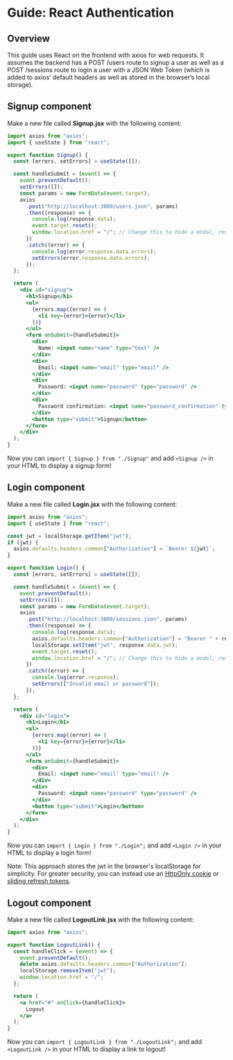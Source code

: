 # Guide: React Authentication

## Overview

This guide uses React on the frontend with axios for web requests. It assumes the backend has a POST /users route to signup a user as well as a POST /sessions route to login a user with a JSON Web Token (which is added to axios’ default headers as well as stored in the browser’s local storage).

## Signup component

Make a new file called **Signup.jsx** with the following content:

```jsx
import axios from "axios";
import { useState } from "react";

export function Signup() {
  const [errors, setErrors] = useState([]);

  const handleSubmit = (event) => {
    event.preventDefault();
    setErrors([]);
    const params = new FormData(event.target);
    axios
      .post("http://localhost:3000/users.json", params)
      .then((response) => {
        console.log(response.data);
        event.target.reset();
        window.location.href = "/"; // Change this to hide a modal, redirect to a specific page, etc.
      })
      .catch((error) => {
        console.log(error.response.data.errors);
        setErrors(error.response.data.errors);
      });
  };

  return (
    <div id="signup">
      <h1>Signup</h1>
      <ul>
        {errors.map((error) => (
          <li key={error}>{error}</li>
        ))}
      </ul>
      <form onSubmit={handleSubmit}>
        <div>
          Name: <input name="name" type="text" />
        </div>
        <div>
          Email: <input name="email" type="email" />
        </div>
        <div>
          Password: <input name="password" type="password" />
        </div>
        <div>
          Password confirmation: <input name="password_confirmation" type="password" />
        </div>
        <button type="submit">Signup</button>
      </form>
    </div>
  );
}
```

Now you can `import { Signup } from "./Signup"` and add `<Signup />` in your HTML to display a signup form!

## Login component

Make a new file called **Login.jsx** with the following content:

```jsx
import axios from "axios";
import { useState } from "react";

const jwt = localStorage.getItem("jwt");
if (jwt) {
  axios.defaults.headers.common["Authorization"] = `Bearer ${jwt}`;
}

export function Login() {
  const [errors, setErrors] = useState([]);

  const handleSubmit = (event) => {
    event.preventDefault();
    setErrors([]);
    const params = new FormData(event.target);
    axios
      .post("http://localhost:3000/sessions.json", params)
      .then((response) => {
        console.log(response.data);
        axios.defaults.headers.common["Authorization"] = "Bearer " + response.data.jwt;
        localStorage.setItem("jwt", response.data.jwt);
        event.target.reset();
        window.location.href = "/"; // Change this to hide a modal, redirect to a specific page, etc.
      })
      .catch((error) => {
        console.log(error.response);
        setErrors(["Invalid email or password"]);
      });
  };

  return (
    <div id="login">
      <h1>Login</h1>
      <ul>
        {errors.map((error) => (
          <li key={error}>{error}</li>
        ))}
      </ul>
      <form onSubmit={handleSubmit}>
        <div>
          Email: <input name="email" type="email" />
        </div>
        <div>
          Password: <input name="password" type="password" />
        </div>
        <button type="submit">Login</button>
      </form>
    </div>
  );
}
```

Now you can `import { Login } from "./Login";` and add `<Login />` in your HTML to display a login form!

Note: This approach stores the jwt in the browser's localStorage for simplicity. For greater security, you can instead use an [HttpOnly cookie](https://pragmaticstudio.com/tutorials/rails-session-cookies-for-api-authentication) or [sliding refresh tokens](https://medium.com/@tdaniel/passing-refreshed-jwts-from-rails-api-using-headers-859f1cfe88e9).

## Logout component

Make a new file called **LogoutLink.jsx** with the following content:

```jsx
import axios from "axios";

export function LogoutLink() {
  const handleClick = (event) => {
    event.preventDefault();
    delete axios.defaults.headers.common["Authorization"];
    localStorage.removeItem("jwt");
    window.location.href = "/";
  };

  return (
    <a href="#" onClick={handleClick}>
      Logout
    </a>
  );
}
```

Now you can `import { LogoutLink } from "./LogoutLink";` and add `<LogoutLink />` in your HTML to display a link to logout!

